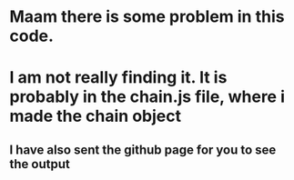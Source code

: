 # Maam there is some problem in this code.
# I am not really finding it. It is probably in the chain.js file, where i made the chain object
## I have also sent the github page for you to see the output
